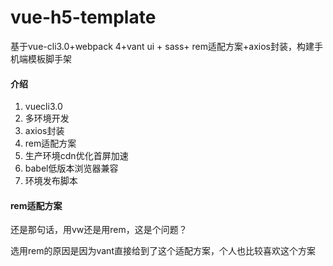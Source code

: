 # vue-h5-template
基于vue-cli3.0+webpack 4+vant ui + sass+ rem适配方案+axios封装，构建手机端模板脚手架

#### 介绍

 1. vuecli3.0      
 2. 多环境开发       
 3. axios封装         
 4. rem适配方案        
 5. 生产环境cdn优化首屏加速
 6. babel低版本浏览器兼容
 7. 环境发布脚本

#### rem适配方案

还是那句话，用vw还是用rem，这是个问题？

选用rem的原因是因为vant直接给到了这个适配方案，个人也比较喜欢这个方案
 